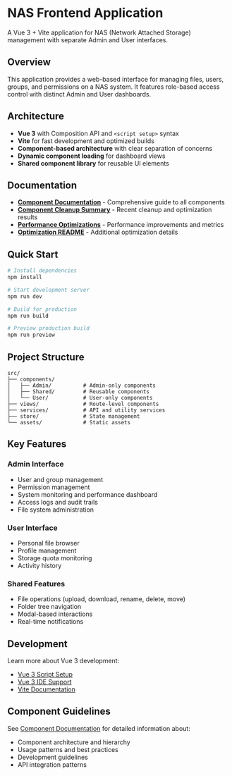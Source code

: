 # NAS Frontend Application

A Vue 3 + Vite application for NAS (Network Attached Storage) management with separate Admin and User interfaces.

## Overview

This application provides a web-based interface for managing files, users, groups, and permissions on a NAS system. It features role-based access control with distinct Admin and User dashboards.

## Architecture

- **Vue 3** with Composition API and `<script setup>` syntax
- **Vite** for fast development and optimized builds
- **Component-based architecture** with clear separation of concerns
- **Dynamic component loading** for dashboard views
- **Shared component library** for reusable UI elements

## Documentation

- **[Component Documentation](./COMPONENT_DOCUMENTATION.md)** - Comprehensive guide to all components
- **[Component Cleanup Summary](./COMPONENT_CLEANUP_SUMMARY.md)** - Recent cleanup and optimization results
- **[Performance Optimizations](./PERFORMANCE_OPTIMIZATIONS.md)** - Performance improvements and metrics
- **[Optimization README](./README_OPTIMIZATIONS.md)** - Additional optimization details

## Quick Start

```bash
# Install dependencies
npm install

# Start development server
npm run dev

# Build for production
npm run build

# Preview production build
npm run preview
```

## Project Structure

```
src/
├── components/
│   ├── Admin/          # Admin-only components
│   ├── Shared/         # Reusable components
│   └── User/           # User-only components
├── views/              # Route-level components
├── services/           # API and utility services
├── store/              # State management
└── assets/             # Static assets
```

## Key Features

### Admin Interface
- User and group management
- Permission management
- System monitoring and performance dashboard
- Access logs and audit trails
- File system administration

### User Interface
- Personal file browser
- Profile management
- Storage quota monitoring
- Activity history

### Shared Features
- File operations (upload, download, rename, delete, move)
- Folder tree navigation
- Modal-based interactions
- Real-time notifications

## Development

Learn more about Vue 3 development:
- [Vue 3 Script Setup](https://v3.vuejs.org/api/sfc-script-setup.html#sfc-script-setup)
- [Vue 3 IDE Support](https://vuejs.org/guide/scaling-up/tooling.html#ide-support)
- [Vite Documentation](https://vitejs.dev/)

## Component Guidelines

See [Component Documentation](./COMPONENT_DOCUMENTATION.md) for detailed information about:
- Component architecture and hierarchy
- Usage patterns and best practices
- Development guidelines
- API integration patterns
